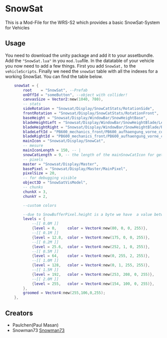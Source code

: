 # SnowSat

This is a Mod-File for the WRS-S2 which provides a basic SnowSat-System for Vehicles

## Usage
You need to download the unity package and add it to your assetbundle. Add the `"SnowSat.lua"` in you `mod.lua`file.
In the datatable of your vehicle you now need to add a few things. First you add `SnowSat,` to the `vehicleScripts`.
Finally we need the `snowSat` table with all the indexes for a working SnowSat. You can find the table below.

```lua
    snowSat = {
        root    = "SnowSat", --Prefab
        onOffId = "someButton", --object with collider!
        canvasSize = Vector2:new(1040, 780),
        -- stats
        sideRotation = "Snowsat/Display/SnowCatStats/RotationSide",
        frontRotation = "Snowsat/Display/SnowCatStats/RotationFront",
        baseHeight = "Snowsat/Display/WindowBar/SnowHeightBase",
        bladeHeightLeft = "Snowsat/Display/WindowBar/SnowHeightBlade/Left",
        bladeHeightRight = "Snowsat/Display/WindowBar/SnowHeightBlade/Right",
        bladeLeftId = "PB600_mechanics_front/PB600_aufhaengung_vorne_col/PB600_aufhaengung_front_gier/PB600_aufhaengung_front_nick/PB600_aufhaengung_front_roll/PB600_aufhaengung_front_col/PB600_SchildAttacher/Schild/Left",
        bladeRightId = "PB600_mechanics_front/PB600_aufhaengung_vorne_col/PB600_aufhaengung_front_gier/PB600_aufhaengung_front_nick/PB600_aufhaengung_front_roll/PB600_aufhaengung_front_col/PB600_SchildAttacher/Schild/Right",
        mainIcon = "Snowsat/Display/SnowCat",
        -- mesure
        mainIconLength = 150, -- |
        snowCatLength = 9, -- the length of the mainSnowCatIcon for getting the pixel coords in 3d space
        -- pixels
        master = "Snowsat/Display/Master",
        basePixel = "Snowsat/Display/Master/MainPixel",
        pixelSize = 20,
        -- for debugging visible
        object3D = "SnowSatVisModel",
        -- chunks
        chunkX = 3,
        chunkY = 2,

        --custom colors

		--due to SnowBufferPixel.height is a byte we have  a value between 0 and 255. So 1m == 128 (0.1m == 12,8)
        levels = {
            --[[ 0.0M ]]
            {level = 0,     color = Vector4:new(80, 0, 0, 255)},
            --[[ 0.1M ]]
            {level = 12.8,  color = Vector4:new(175, 0, 0, 255)},
            --[[ 0.2M ]]
            {level = 25.6,  color = Vector4:new(252, 1, 0, 255)},
            --[[ 0.5M ]]
            {level = 64,    color = Vector4:new(0, 255, 2, 255)},
            --[[ 1.0M ]]
            {level = 128,   color = Vector4:new(0, 1, 255, 255)},
            --[[ 1.5M ]]
            {level = 192,   color = Vector4:new(253, 208, 0, 255)},
            --[[ 2.0M ]]
            {level = 255,   color = Vector4:new(154, 100, 0, 255)},
        },
        groomed = Vector4:new(255,106,0,255);
    },
```

## Creators

- Paulchen(Paul Masan)
- Snowman73 [Snowman73](https://www.youtube.com/channel/UCBjP9Jj0tvrrLM_dkWwsUNw)

